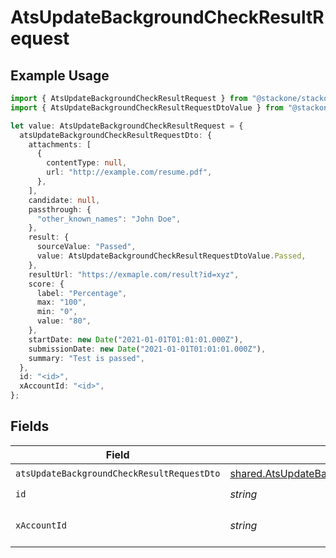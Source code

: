 # AtsUpdateBackgroundCheckResultRequest

## Example Usage

```typescript
import { AtsUpdateBackgroundCheckResultRequest } from "@stackone/stackone-client-ts/sdk/models/operations";
import { AtsUpdateBackgroundCheckResultRequestDtoValue } from "@stackone/stackone-client-ts/sdk/models/shared";

let value: AtsUpdateBackgroundCheckResultRequest = {
  atsUpdateBackgroundCheckResultRequestDto: {
    attachments: [
      {
        contentType: null,
        url: "http://example.com/resume.pdf",
      },
    ],
    candidate: null,
    passthrough: {
      "other_known_names": "John Doe",
    },
    result: {
      sourceValue: "Passed",
      value: AtsUpdateBackgroundCheckResultRequestDtoValue.Passed,
    },
    resultUrl: "https://exmaple.com/result?id=xyz",
    score: {
      label: "Percentage",
      max: "100",
      min: "0",
      value: "80",
    },
    startDate: new Date("2021-01-01T01:01:01.000Z"),
    submissionDate: new Date("2021-01-01T01:01:01.000Z"),
    summary: "Test is passed",
  },
  id: "<id>",
  xAccountId: "<id>",
};
```

## Fields

| Field                                                                                                                     | Type                                                                                                                      | Required                                                                                                                  | Description                                                                                                               |
| ------------------------------------------------------------------------------------------------------------------------- | ------------------------------------------------------------------------------------------------------------------------- | ------------------------------------------------------------------------------------------------------------------------- | ------------------------------------------------------------------------------------------------------------------------- |
| `atsUpdateBackgroundCheckResultRequestDto`                                                                                | [shared.AtsUpdateBackgroundCheckResultRequestDto](../../../sdk/models/shared/atsupdatebackgroundcheckresultrequestdto.md) | :heavy_check_mark:                                                                                                        | N/A                                                                                                                       |
| `id`                                                                                                                      | *string*                                                                                                                  | :heavy_check_mark:                                                                                                        | N/A                                                                                                                       |
| `xAccountId`                                                                                                              | *string*                                                                                                                  | :heavy_check_mark:                                                                                                        | The account identifier                                                                                                    |